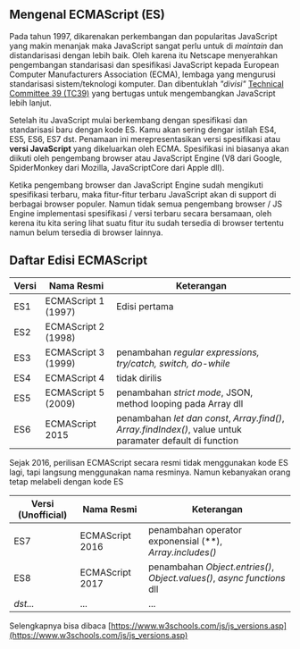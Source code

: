 ## Mengenal ECMAScript (ES)

Pada tahun 1997, dikarenakan perkembangan dan popularitas JavaScript yang makin menanjak maka JavaScript sangat perlu untuk di _maintain_ dan distandarisasi dengan lebih baik. Oleh karena itu Netscape menyerahkan pengembangan standarisasi dan spesifikasi JavaScript kepada European Computer Manufacturers Association (ECMA), lembaga yang mengurusi standarisasi sistem/teknologi komputer. Dan dibentuklah _"divisi"_ [Technical Committee 39 (TC39)](https://github.com/tc39) yang bertugas untuk mengembangkan JavaScript lebih lanjut.

Setelah itu JavaScript mulai berkembang dengan spesifikasi dan standarisasi baru dengan kode ES. Kamu akan sering dengar istilah ES4, ES5, ES6, ES7 dst. Penamaan ini merepresentasikan versi spesifikasi atau **versi JavaScript** yang dikeluarkan oleh ECMA. Spesifikasi ini biasanya akan diikuti oleh pengembang browser atau JavaScript Engine (V8 dari Google, SpiderMonkey dari Mozilla, JavaScriptCore dari Apple dll).

Ketika pengembang browser dan JavaScript Engine sudah mengikuti spesifikasi terbaru, maka fitur-fitur terbaru JavaScript akan di support di berbagai browser populer. Namun tidak semua pengembang browser / JS Engine implementasi spesifikasi / versi terbaru secara bersamaan, oleh kerena itu kita sering lihat suatu fitur itu sudah tersedia di browser tertentu namun belum tersedia di browser lainnya.

## Daftar Edisi ECMAScript

| Versi         | Nama Resmi         | Keterangan    |
| ------------- |--------------------| --------------|
| ES1           | ECMAScript 1 (1997)| Edisi pertama |
| ES2           | ECMAScript 2 (1998)|               |
| ES3           | ECMAScript 3 (1999)| penambahan _regular expressions, try/catch, switch, do-while_|
| ES4           | ECMAScript 4       | tidak dirilis |
| ES5           | ECMAScript 5 (2009)| penambahan _strict mode_, JSON, method looping pada Array dll|
| ES6           | ECMAScript 2015    | penambahan _let dan const_, _Array.find()_, _Array.findIndex()_, value untuk paramater default di function|

Sejak 2016, perilisan ECMAScript secara resmi tidak menggunakan kode ES lagi, tapi langsung menggunakan nama resminya. Namun kebanyakan orang tetap melabeli dengan kode ES


| Versi (Unofficial) | Nama Resmi         | Keterangan    |
| -------------------|--------------------| --------------|
| ES7                | ECMAScript 2016    | penambahan operator exponensial (**), _Array.includes()_ |
| ES8                | ECMAScript 2017    | penambahan _Object.entries()_, _Object.values()_, _async functions_ dll |
| _dst..._           | ...                | ...

Selengkapnya bisa dibaca [https://www.w3schools.com/js/js_versions.asp](https://www.w3schools.com/js/js_versions.asp) 
